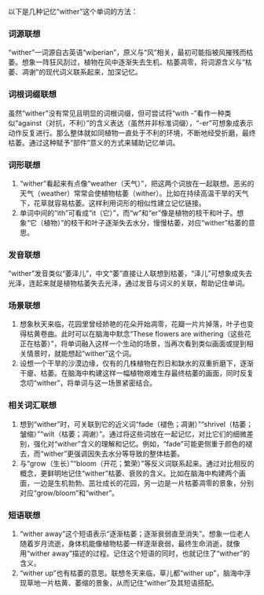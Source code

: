 以下是几种记忆“wither”这个单词的方法：

### 词源联想
“wither”一词源自古英语“wiþerian”，原义与“风”相关，最初可能指被风摧残而枯萎。想象一阵狂风刮过，植物在风中逐渐失去生机、枯萎凋零，将词源含义与“枯萎、凋谢”的现代词义联系起来，加深记忆。 

### 词根词缀联想
虽然“wither”没有常见且明显的词根词缀，但可尝试将“with -”看作一种类似“against（对抗，不利）”的含义表达（虽然并非标准词缀），“-er”可想象成表示动作反复进行。那么整体就如同植物一直处于不利的环境，不断地经受折磨，最终枯萎。通过这种赋予“部件”意义的方式来辅助记忆单词。 

### 词形联想
1. “wither”看起来有点像“weather（天气）”，把这两个词放在一起联想。恶劣的天气（weather）常常会使植物枯萎（wither）。比如在持续高温干旱的天气下，花草就容易枯萎。这样利用词形的相似性建立记忆链接。 
2. 单词中间的“ith”可看成“it（它）”，而“w”和“er”像是植物的枝干和叶子。想象“它（植物）”的枝干和叶子逐渐失去水分，慢慢枯萎，对应“wither”枯萎的意思。 

### 发音联想
“wither”发音类似“萎泽儿”，中文“萎”直接让人联想到枯萎，“泽儿”可想象成失去光泽，连起来就是植物枯萎失去光泽，通过发音与词义的关联，帮助记住单词。 

### 场景联想
1. 想象秋天来临，花园里曾经娇艳的花朵开始凋零，花瓣一片片掉落，叶子也变得枯黄卷曲。此时可以在脑海中默念“These flowers are withering（这些花正在枯萎）”，将单词融入这样一个生动的场景，当再次看到类似画面或提到相关情景时，就能想起“wither”这个词。 
2. 设想一个干旱的沙漠边缘，仅有的几株植物在烈日和缺水的双重折磨下，逐渐干瘪、枯萎。在脑海中构建这样一幅植物艰难生存最终枯萎的画面，同时反复念叨“wither”，将单词与这一场景紧密结合。 

### 相关词汇联想
1. 想到“wither”时，可关联到它的近义词“fade（褪色；凋谢）”“shrivel（枯萎；皱缩）”“wilt（枯萎；凋谢）”。通过将这些词放在一起记忆，对比它们的细微差别，强化对“wither”含义的理解和记忆。例如，“fade”可能更侧重于颜色的褪去，而“wither”更强调因失去水分等导致的整体枯萎。 
2. 与“grow（生长）”“bloom（开花；繁荣）”等反义词联系起来。通过对比相反的概念，更鲜明地记住“wither”枯萎、衰败的含义。比如在脑海中构建两个画面，一边是生机勃勃、茁壮成长的花园，另一边是一片枯萎凋零的景象，分别对应“grow/bloom”和“wither”。 

### 短语联想
1. “wither away”这个短语表示“逐渐枯萎；逐渐衰弱直至消失”。想象一位老人随着岁月流逝，身体机能像植物枯萎一样逐渐衰弱，最终生命消逝，就像用“wither away”描述的过程。记住这个短语的同时，也就记住了“wither”的含义。 
2. “wither up”也有枯萎的意思。联想冬天来临，草儿都“wither up”，脑海中浮现草地一片枯黄、萎缩的景象，从而记住“wither”及其短语搭配。 